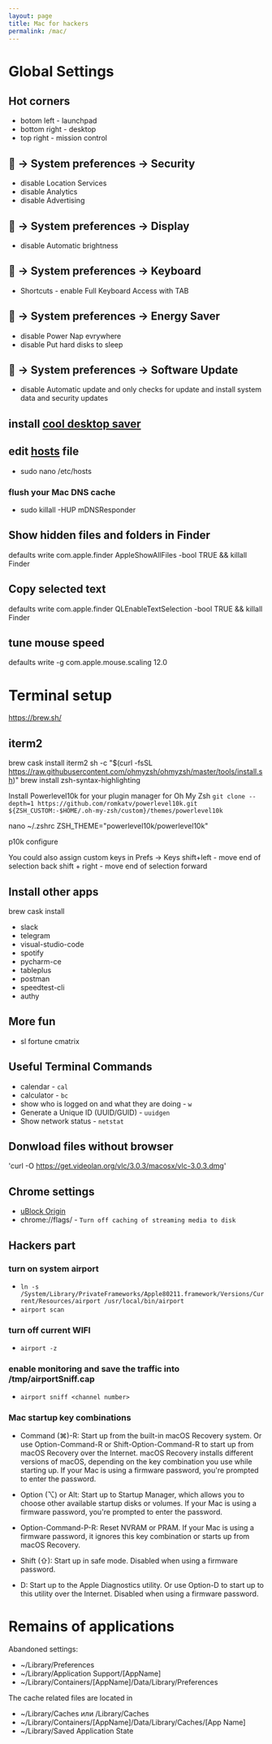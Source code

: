 ```yaml
---
layout: page
title: Mac for hackers
permalink: /mac/
---
```


# Global Settings

## Hot corners
* botom left - launchpad
* bottom right - desktop
* top right - mission control

##  → System preferences → Security
* disable Location Services
* disable Analytics
* disable Advertising

##  → System preferences → Display
* disable Automatic brightness

##  → System preferences → Keyboard
* Shortcuts - enable Full Keyboard Access with TAB

##  → System preferences → Energy Saver
* disable Power Nap evrywhere
* disable Put hard disks to sleep

##  → System preferences → Software Update
* disable Automatic update and only checks for update and install system data and security updates

## install [cool desktop saver](//github.com/pedrommcarrasco/Brooklyn/releases/download/1.0.0/Brooklyn.saver.zip)

## edit [hosts](http://winhelp2002.mvps.org/hosts.htm) file
  * sudo nano /etc/hosts
### flush your Mac DNS cache
  * sudo killall -HUP mDNSResponder

## Show hidden files and folders in Finder
defaults write com.apple.finder AppleShowAllFiles -bool TRUE && killall Finder
## Copy selected text
defaults write com.apple.finder QLEnableTextSelection -bool TRUE && killall Finder
## tune mouse speed
defaults write -g com.apple.mouse.scaling 12.0

# Terminal setup
https://brew.sh/

## iterm2
brew cask install iterm2
sh -c "$(curl -fsSL https://raw.githubusercontent.com/ohmyzsh/ohmyzsh/master/tools/install.sh)"
brew install zsh-syntax-highlighting

Install Powerlevel10k for your plugin manager for Oh My Zsh
`git clone --depth=1 https://github.com/romkatv/powerlevel10k.git ${ZSH_CUSTOM:-$HOME/.oh-my-zsh/custom}/themes/powerlevel10k`

nano ~/.zshrc
ZSH_THEME="powerlevel10k/powerlevel10k"

p10k configure

You could also assign custom keys in Prefs -> Keys
shift+left - move end of selection back
shift + right - move end of selection forward



## Install other apps
brew cask install
* slack
* telegram
* visual-studio-code
* spotify
* pycharm-ce
* tableplus
* postman
* speedtest-cli
* authy

## More fun
* sl fortune cmatrix

## Useful Terminal Commands
* calendar - `cal`
* calculator - `bc`
* show who is logged on and what they are doing - `w`
* Generate a Unique ID (UUID/GUID) - `uuidgen`
* Show network status - `netstat`

## Donwload files without browser
'curl -O https://get.videolan.org/vlc/3.0.3/macosx/vlc-3.0.3.dmg'

## Chrome settings
+ [uBlock Origin](https://chrome.google.com/webstore/detail/ublock-origin/cjpalhdlnbpafiamejdnhcphjbkeiagm)
+ chrome://flags/ - `Turn off caching of streaming media to disk`


## Hackers part

### turn on system airport
* `ln -s /System/Library/PrivateFrameworks/Apple80211.framework/Versions/Current/Resources/airport /usr/local/bin/airport`
* `airport scan`
### turn off current WIFI
* `airport -z`
### enable monitoring and save the traffic into /tmp/airportSniff<random>.cap
* `airport sniff <channel number>`


### Mac startup key combinations

* Command (⌘)-R: Start up from the built-in macOS Recovery system. Or use Option-Command-R or Shift-Option-Command-R to start up from macOS Recovery over the Internet. macOS Recovery installs different versions of macOS, depending on the key combination you use while starting up. If your Mac is using a firmware password, you're prompted to enter the password.

* Option (⌥) or Alt: Start up to Startup Manager, which allows you to choose other available startup disks or volumes. If your Mac is using a firmware password, you're prompted to enter the password.

* Option-Command-P-R: Reset NVRAM or PRAM. If your Mac is using a firmware password, it ignores this key combination or starts up from macOS Recovery.

* Shift (⇧):  Start up in safe mode. Disabled when using a firmware password.

* D: Start up to the Apple Diagnostics utility. Or use Option-D to start up to this utility over the Internet. Disabled when using a firmware password.


# Remains of applications
Abandoned settings:
* ~/Library/Preferences
* ~/Library/Application Support/[AppName]
* ~/Library/Containers/[AppName]/Data/Library/Preferences

The cache related files are located in
* ~/Library/Caches или /Library/Caches
* ~/Library/Containers/[AppName]/Data/Library/Caches/[App Name]
* ~/Library/Saved Application State

